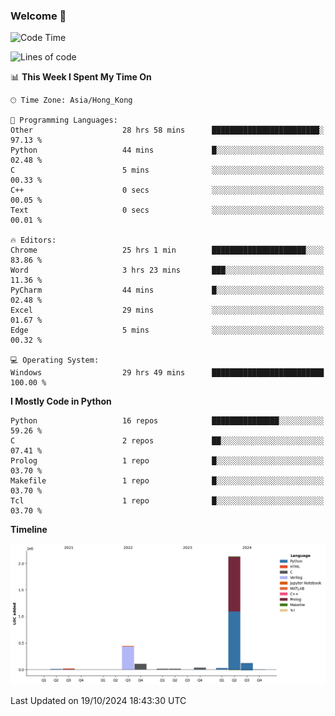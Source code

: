 ### Welcome 👋

<!--START_SECTION:waka-->
![Code Time](http://img.shields.io/badge/Code%20Time-856%20hrs%2043%20mins-blue)

![Lines of code](https://img.shields.io/badge/From%20Hello%20World%20I%27ve%20Written-2.9%20million%20lines%20of%20code-blue)

📊 **This Week I Spent My Time On** 

```text
🕑︎ Time Zone: Asia/Hong_Kong

💬 Programming Languages: 
Other                    28 hrs 58 mins      ████████████████████████░   97.13 % 
Python                   44 mins             █░░░░░░░░░░░░░░░░░░░░░░░░   02.48 % 
C                        5 mins              ░░░░░░░░░░░░░░░░░░░░░░░░░   00.33 % 
C++                      0 secs              ░░░░░░░░░░░░░░░░░░░░░░░░░   00.05 % 
Text                     0 secs              ░░░░░░░░░░░░░░░░░░░░░░░░░   00.01 % 

🔥 Editors: 
Chrome                   25 hrs 1 min        █████████████████████░░░░   83.86 % 
Word                     3 hrs 23 mins       ███░░░░░░░░░░░░░░░░░░░░░░   11.36 % 
PyCharm                  44 mins             █░░░░░░░░░░░░░░░░░░░░░░░░   02.48 % 
Excel                    29 mins             ░░░░░░░░░░░░░░░░░░░░░░░░░   01.67 % 
Edge                     5 mins              ░░░░░░░░░░░░░░░░░░░░░░░░░   00.32 % 

💻 Operating System: 
Windows                  29 hrs 49 mins      █████████████████████████   100.00 % 
```

**I Mostly Code in Python** 

```text
Python                   16 repos            ███████████████░░░░░░░░░░   59.26 % 
C                        2 repos             ██░░░░░░░░░░░░░░░░░░░░░░░   07.41 % 
Prolog                   1 repo              █░░░░░░░░░░░░░░░░░░░░░░░░   03.70 % 
Makefile                 1 repo              █░░░░░░░░░░░░░░░░░░░░░░░░   03.70 % 
Tcl                      1 repo              █░░░░░░░░░░░░░░░░░░░░░░░░   03.70 % 
```



**Timeline**

![Lines of Code chart](https://raw.githubusercontent.com/xhj2501/xhj2501/main/assets/bar_graph.png)


 Last Updated on 19/10/2024 18:43:30 UTC
<!--END_SECTION:waka-->

